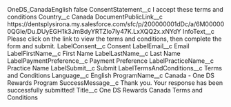 <?xml version="1.0" encoding="UTF-8"?>
<CustomMetadata xmlns="http://soap.sforce.com/2006/04/metadata" xmlns:xsi="http://www.w3.org/2001/XMLSchema-instance" xmlns:xsd="http://www.w3.org/2001/XMLSchema">
    <label>OneDS_CanadaEnglish</label>
    <protected>false</protected>
    <values>
        <field>ConsentStatement__c</field>
        <value xsi:type="xsd:string">I accept these terms and conditions</value>
    </values>
    <values>
        <field>Country__c</field>
        <value xsi:type="xsd:string">Canada</value>
    </values>
    <values>
        <field>DocumentPublicLink__c</field>
        <value xsi:type="xsd:string">https://dentsplysirona.my.salesforce.com/sfc/p/200000001dDc/a/6M000000QGle/Du.DUyEGH1k3JmBdyYRTZIo7ly47K.LxXQQ2x.xNYdY</value>
    </values>
    <values>
        <field>InfoText__c</field>
        <value xsi:type="xsd:string">Please click on the link to view the terms and conditions, then complete the form and submit.</value>
    </values>
    <values>
        <field>LabelConsent__c</field>
        <value xsi:type="xsd:string">Consent</value>
    </values>
    <values>
        <field>LabelEmail__c</field>
        <value xsi:type="xsd:string">Email</value>
    </values>
    <values>
        <field>LabelFirstName__c</field>
        <value xsi:type="xsd:string">First Name</value>
    </values>
    <values>
        <field>LabelLastName__c</field>
        <value xsi:type="xsd:string">Last Name</value>
    </values>
    <values>
        <field>LabelPaymentPreference__c</field>
        <value xsi:type="xsd:string">Payment Preference</value>
    </values>
    <values>
        <field>LabelPracticeName__c</field>
        <value xsi:type="xsd:string">Practice Name</value>
    </values>
    <values>
        <field>LabelSubmit__c</field>
        <value xsi:type="xsd:string">Submit</value>
    </values>
    <values>
        <field>LabelTermsAndConditions__c</field>
        <value xsi:type="xsd:string">Terms and Conditions</value>
    </values>
    <values>
        <field>Language__c</field>
        <value xsi:type="xsd:string">English</value>
    </values>
    <values>
        <field>ProgramName__c</field>
        <value xsi:type="xsd:string">Canada - One DS Rewards Program</value>
    </values>
    <values>
        <field>SuccessMessage__c</field>
        <value xsi:type="xsd:string">Thank you. Your response has been successfully submitted!</value>
    </values>
    <values>
        <field>Title__c</field>
        <value xsi:type="xsd:string">One DS Rewards Canada Terms and Conditions</value>
    </values>
</CustomMetadata>
